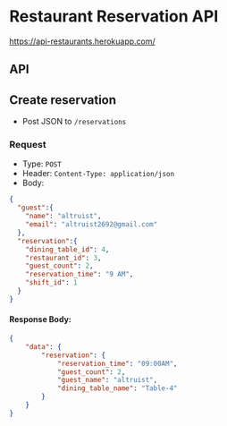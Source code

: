 # Restaurant Reservation API

https://api-restaurants.herokuapp.com/

## API

## Create reservation

* Post JSON to `/reservations`

### Request

* Type: `POST`
* Header: `Content-Type: application/json`
* Body:

```json
{
  "guest":{
  	"name": "altruist",
    "email": "altruist2692@gmail.com"
  },
  "reservation":{
  	"dining_table_id": 4,
    "restaurant_id": 3,
    "guest_count": 2,
    "reservation_time": "9 AM",
    "shift_id": 1
  }
}
```

#### Response Body:

```json
{
    "data": {
        "reservation": {
            "reservation_time": "09:00AM",
            "guest_count": 2,
            "guest_name": "altruist",
            "dining_table_name": "Table-4"
        }
    }
}
```